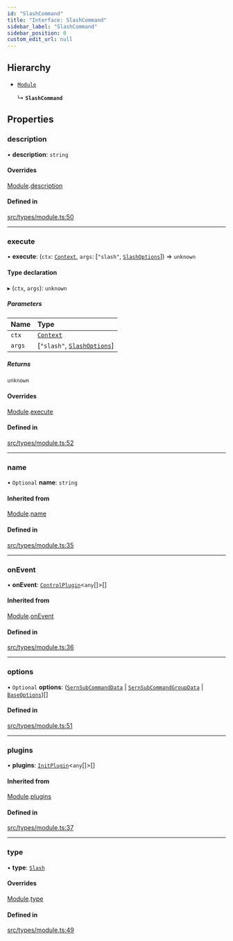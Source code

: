 ```yaml
---
id: "SlashCommand"
title: "Interface: SlashCommand"
sidebar_label: "SlashCommand"
sidebar_position: 0
custom_edit_url: null
---
```


## Hierarchy

- [`Module`](Module.md)

  ↳ **`SlashCommand`**

## Properties

### description

• **description**: `string`

#### Overrides

[Module](Module.md).[description](Module.md#description)

#### Defined in

[src/types/module.ts:50](https://github.com/sern-handler/handler/blob/33f1446/src/types/module.ts#L50)

___

### execute

• **execute**: (`ctx`: [`Context`](../classes/Context.md), `args`: [``"slash"``, [`SlashOptions`](../modules.md#slashoptions)]) => `unknown`

#### Type declaration

▸ (`ctx`, `args`): `unknown`

##### Parameters

| Name | Type |
| :------ | :------ |
| `ctx` | [`Context`](../classes/Context.md) |
| `args` | [``"slash"``, [`SlashOptions`](../modules.md#slashoptions)] |

##### Returns

`unknown`

#### Overrides

[Module](Module.md).[execute](Module.md#execute)

#### Defined in

[src/types/module.ts:52](https://github.com/sern-handler/handler/blob/33f1446/src/types/module.ts#L52)

___

### name

• `Optional` **name**: `string`

#### Inherited from

[Module](Module.md).[name](Module.md#name)

#### Defined in

[src/types/module.ts:35](https://github.com/sern-handler/handler/blob/33f1446/src/types/module.ts#L35)

___

### onEvent

• **onEvent**: [`ControlPlugin`](ControlPlugin.md)<`any`[]\>[]

#### Inherited from

[Module](Module.md).[onEvent](Module.md#onevent)

#### Defined in

[src/types/module.ts:36](https://github.com/sern-handler/handler/blob/33f1446/src/types/module.ts#L36)

___

### options

• `Optional` **options**: ([`SernSubCommandData`](SernSubCommandData.md) \| [`SernSubCommandGroupData`](SernSubCommandGroupData.md) \| [`BaseOptions`](../modules.md#baseoptions))[]

#### Defined in

[src/types/module.ts:51](https://github.com/sern-handler/handler/blob/33f1446/src/types/module.ts#L51)

___

### plugins

• **plugins**: [`InitPlugin`](InitPlugin.md)<`any`[]\>[]

#### Inherited from

[Module](Module.md).[plugins](Module.md#plugins)

#### Defined in

[src/types/module.ts:37](https://github.com/sern-handler/handler/blob/33f1446/src/types/module.ts#L37)

___

### type

• **type**: [`Slash`](../enums/CommandType.md#slash)

#### Overrides

[Module](Module.md).[type](Module.md#type)

#### Defined in

[src/types/module.ts:49](https://github.com/sern-handler/handler/blob/33f1446/src/types/module.ts#L49)

